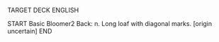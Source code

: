 TARGET DECK
ENGLISH

START
Basic
Bloomer2
Back: n. Long loaf with diagonal marks. [origin uncertain]
END
